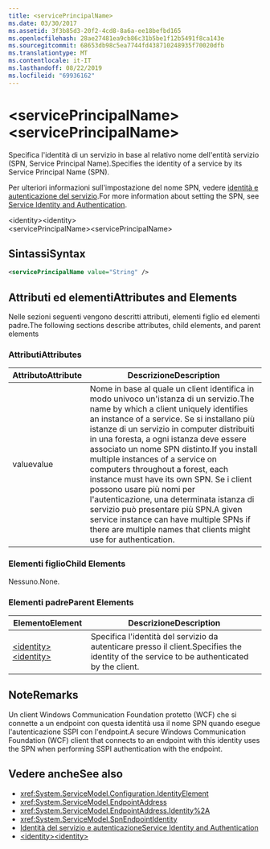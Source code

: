 ```yaml
---
title: <servicePrincipalName>
ms.date: 03/30/2017
ms.assetid: 3f3b85d3-20f2-4cd8-8a6a-ee18befbd165
ms.openlocfilehash: 28ae27481ea9cb86c31b5be1f12b5491f8ca143e
ms.sourcegitcommit: 68653db98c5ea7744fd438710248935f70020dfb
ms.translationtype: MT
ms.contentlocale: it-IT
ms.lasthandoff: 08/22/2019
ms.locfileid: "69936162"
---
```

# <a name="serviceprincipalname"></a><span data-ttu-id="c86f3-101">\<servicePrincipalName></span><span class="sxs-lookup"><span data-stu-id="c86f3-101">\<servicePrincipalName></span></span>
<span data-ttu-id="c86f3-102">Specifica l'identità di un servizio in base al relativo nome dell'entità servizio (SPN, Service Principal Name).</span><span class="sxs-lookup"><span data-stu-id="c86f3-102">Specifies the identity of a service by its Service Principal Name (SPN).</span></span>  
  
 <span data-ttu-id="c86f3-103">Per ulteriori informazioni sull'impostazione del nome SPN, vedere [identità e autenticazione del servizio](../../../wcf/feature-details/service-identity-and-authentication.md).</span><span class="sxs-lookup"><span data-stu-id="c86f3-103">For more information about setting the SPN, see [Service Identity and Authentication](../../../wcf/feature-details/service-identity-and-authentication.md).</span></span>  
  
 <span data-ttu-id="c86f3-104">\<identity></span><span class="sxs-lookup"><span data-stu-id="c86f3-104">\<identity></span></span>  
<span data-ttu-id="c86f3-105">\<servicePrincipalName></span><span class="sxs-lookup"><span data-stu-id="c86f3-105">\<servicePrincipalName></span></span>  
  
## <a name="syntax"></a><span data-ttu-id="c86f3-106">Sintassi</span><span class="sxs-lookup"><span data-stu-id="c86f3-106">Syntax</span></span>  
  
```xml  
<servicePrincipalName value="String" />
```  
  
## <a name="attributes-and-elements"></a><span data-ttu-id="c86f3-107">Attributi ed elementi</span><span class="sxs-lookup"><span data-stu-id="c86f3-107">Attributes and Elements</span></span>  
 <span data-ttu-id="c86f3-108">Nelle sezioni seguenti vengono descritti attributi, elementi figlio ed elementi padre.</span><span class="sxs-lookup"><span data-stu-id="c86f3-108">The following sections describe attributes, child elements, and parent elements</span></span>  
  
### <a name="attributes"></a><span data-ttu-id="c86f3-109">Attributi</span><span class="sxs-lookup"><span data-stu-id="c86f3-109">Attributes</span></span>  
  
|<span data-ttu-id="c86f3-110">Attributo</span><span class="sxs-lookup"><span data-stu-id="c86f3-110">Attribute</span></span>|<span data-ttu-id="c86f3-111">Descrizione</span><span class="sxs-lookup"><span data-stu-id="c86f3-111">Description</span></span>|  
|---------------|-----------------|  
|<span data-ttu-id="c86f3-112">value</span><span class="sxs-lookup"><span data-stu-id="c86f3-112">value</span></span>|<span data-ttu-id="c86f3-113">Nome in base al quale un client identifica in modo univoco un'istanza di un servizio.</span><span class="sxs-lookup"><span data-stu-id="c86f3-113">The name by which a client uniquely identifies an instance of a service.</span></span> <span data-ttu-id="c86f3-114">Se si installano più istanze di un servizio in computer distribuiti in una foresta, a ogni istanza deve essere associato un nome SPN distinto.</span><span class="sxs-lookup"><span data-stu-id="c86f3-114">If you install multiple instances of a service on computers throughout a forest, each instance must have its own SPN.</span></span> <span data-ttu-id="c86f3-115">Se i client possono usare più nomi per l'autenticazione, una determinata istanza di servizio può presentare più SPN.</span><span class="sxs-lookup"><span data-stu-id="c86f3-115">A given service instance can have multiple SPNs if there are multiple names that clients might use for authentication.</span></span>|  
  
### <a name="child-elements"></a><span data-ttu-id="c86f3-116">Elementi figlio</span><span class="sxs-lookup"><span data-stu-id="c86f3-116">Child Elements</span></span>  
 <span data-ttu-id="c86f3-117">Nessuno.</span><span class="sxs-lookup"><span data-stu-id="c86f3-117">None.</span></span>  
  
### <a name="parent-elements"></a><span data-ttu-id="c86f3-118">Elementi padre</span><span class="sxs-lookup"><span data-stu-id="c86f3-118">Parent Elements</span></span>  
  
|<span data-ttu-id="c86f3-119">Elemento</span><span class="sxs-lookup"><span data-stu-id="c86f3-119">Element</span></span>|<span data-ttu-id="c86f3-120">Descrizione</span><span class="sxs-lookup"><span data-stu-id="c86f3-120">Description</span></span>|  
|-------------|-----------------|  
|[<span data-ttu-id="c86f3-121">\<identity></span><span class="sxs-lookup"><span data-stu-id="c86f3-121">\<identity></span></span>](identity.md)|<span data-ttu-id="c86f3-122">Specifica l'identità del servizio da autenticare presso il client.</span><span class="sxs-lookup"><span data-stu-id="c86f3-122">Specifies the identity of the service to be authenticated by the client.</span></span>|  
  
## <a name="remarks"></a><span data-ttu-id="c86f3-123">Note</span><span class="sxs-lookup"><span data-stu-id="c86f3-123">Remarks</span></span>  
 <span data-ttu-id="c86f3-124">Un client Windows Communication Foundation protetto (WCF) che si connette a un endpoint con questa identità usa il nome SPN quando esegue l'autenticazione SSPI con l'endpoint.</span><span class="sxs-lookup"><span data-stu-id="c86f3-124">A secure Windows Communication Foundation (WCF) client that connects to an endpoint with this identity uses the SPN when performing SSPI authentication with the endpoint.</span></span>  
  
## <a name="see-also"></a><span data-ttu-id="c86f3-125">Vedere anche</span><span class="sxs-lookup"><span data-stu-id="c86f3-125">See also</span></span>

- <xref:System.ServiceModel.Configuration.IdentityElement>
- <xref:System.ServiceModel.EndpointAddress>
- <xref:System.ServiceModel.EndpointAddress.Identity%2A>
- <xref:System.ServiceModel.SpnEndpointIdentity>
- [<span data-ttu-id="c86f3-126">Identità del servizio e autenticazione</span><span class="sxs-lookup"><span data-stu-id="c86f3-126">Service Identity and Authentication</span></span>](../../../wcf/feature-details/service-identity-and-authentication.md)
- [<span data-ttu-id="c86f3-127">\<identity></span><span class="sxs-lookup"><span data-stu-id="c86f3-127">\<identity></span></span>](identity.md)
